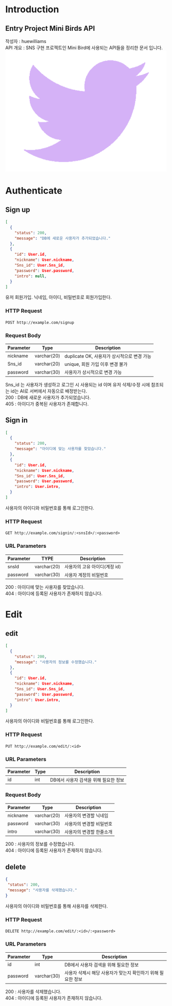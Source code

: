 # Introduction

## Entry Project Mini Birds API  
작성자 : huewilliams  
API 개요 : SNS 구현 프로젝트인 Mini Bird에 사용되는 API들을 정리한 문서 입니다.  
![Mini Birds logo](./img/mini.png)

# Authenticate

## Sign up

```json
[
  {
    "status": 200,
    "message": "DB에 새로운 사용자가 추가되었습니다."
  },
  {
    "id": User.id,
    "nickname": User.nickname,
    "Sns_id": User.Sns_id,
    "password": User.password,
    "intro": null,
  }
]
```

유저 회원가입. 닉네임, 아이디, 비밀번호로 회원가입한다.

### HTTP Request

`POST http://example.com/signup`

### Request Body

Parameter | Type | Description
--------- | ------- | -----------
nickname | varchar(20) | duplicate OK, 사용자가 상시적으로 변경 가능
Sns_id | varchar(20) | unique, 회원 가입 이후 변경 불가
password | varchar(30) | 사용자가 상시적으로 변경 가능

<aside class="notice">
Sns_id 는 사용자가 생성하고 로그인 시 사용되는 id 이며 유저 삭제/수정 시에 참조되는 id는 AI로 서버에서 자동으로 배정받는다.
</aside>

<aside class="success">
200 : DB에 새로운 사용자가 추가되었습니다.
</aside>

<aside class="warning">
405 : 아이디가 중복된 사용자가 존재합니다.
</aside>

## Sign in
```json
[
  {
    "status": 200,
    "message": "아이디에 맞는 사용자를 찾았습니다."
  },
  {
    "id": User.id,
    "nickname": User.nickname,
    "Sns_id": User.Sns_id,
    "password": User.password,
    "intro": User.intro,
  }
]
```

사용자의 아이디와 비밀번호를 통해 로그인한다.

### HTTP Request

`GET http://example.com/signin/:<snsId>/:<password>`

### URL Parameters

Parameter | TYPE | Description
--------- | ---- | -----------
snsId | varchar(20) | 사용자의 고유 아이디(계정 id)
password | varchar(30) | 사용자 계정의 비밀번호


<aside class="success">
200 : 아이디에 맞는 사용자를 찾았습니다.
</aside>

<aside class="warning">
404 : 아이디에 등록된 사용자가 존재하지 않습니다.
</aside>

# Edit  
  
## edit  
```json
[
  {
    "status": 200,
    "message": "사용자의 정보를 수정했습니다."
  },
  {
    "id": User.id,
    "nickname": User.nickname,
    "Sns_id": User.Sns_id,
    "password": User.password,
    "intro": User.intro,
  }
]
```

사용자의 아이디와 비밀번호를 통해 로그인한다.

### HTTP Request

`PUT http://example.com/edit/:<id>`

### URL Parameters
Parameter | Type | Description
--------- | ---- | -----------
id | int | DB에서 사용자 검색을 위해 필요한 정보

### Request Body

Parameter | Type | Description
--------- | ---- | -----------
nickname | varchar(20) | 사용자의 변경할 닉네임 
password | varchar(30) | 사용자의 변경할 비밀번호
intro | varchar(30) | 사용자의 변경할 한줄소개

<aside class="success">
200 : 사용자의 정보를 수정했습니다.
</aside>

<aside class="warning">
404 : 아이디에 등록된 사용자가 존재하지 않습니다.
</aside>

## delete
```json
{
 "status": 200,
 "message": "사용자를 삭제했습니다."
}
```

사용자의 아이디와 비밀번호를 통해 사용자를 삭제한다.

### HTTP Request

`DELETE http://example.com/edit/:<id>/:<password>`

### URL Parameters
Parameter | Type | Description
--------- | ---- | -----------
id | int | DB에서 사용자 검색을 위해 필요한 정보
password | varchar(30) | 사용자 삭제시 해당 사용자가 맞는지 확인하기 위해 필요한 정보

<aside class="success">
200 : 사용자를 삭제했습니다.
</aside>

<aside class="warning">
404 : 아이디에 등록된 사용자가 존재하지 않습니다.
</aside>
